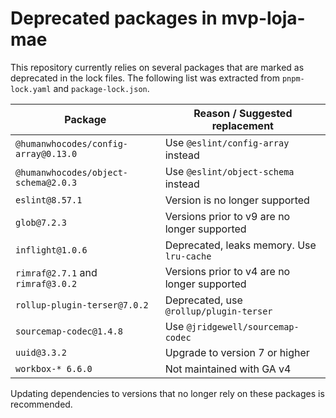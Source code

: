 # Deprecated packages in mvp-loja-mae

This repository currently relies on several packages that are marked as deprecated in the lock files.
The following list was extracted from `pnpm-lock.yaml` and `package-lock.json`.

| Package | Reason / Suggested replacement |
| --- | --- |
| `@humanwhocodes/config-array@0.13.0` | Use `@eslint/config-array` instead |
| `@humanwhocodes/object-schema@2.0.3` | Use `@eslint/object-schema` instead |
| `eslint@8.57.1` | Version is no longer supported |
| `glob@7.2.3` | Versions prior to v9 are no longer supported |
| `inflight@1.0.6` | Deprecated, leaks memory. Use `lru-cache` |
| `rimraf@2.7.1` and `rimraf@3.0.2` | Versions prior to v4 are no longer supported |
| `rollup-plugin-terser@7.0.2` | Deprecated, use `@rollup/plugin-terser` |
| `sourcemap-codec@1.4.8` | Use `@jridgewell/sourcemap-codec` |
| `uuid@3.3.2` | Upgrade to version 7 or higher |
| `workbox-* 6.6.0` | Not maintained with GA v4 |

Updating dependencies to versions that no longer rely on these packages is recommended.
